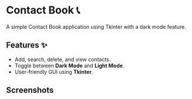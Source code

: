 # Contact Book 📞
A simple Contact Book application using Tkinter with a dark mode feature.

## Features ✨
- Add, search, delete, and view contacts.
- Toggle between **Dark Mode** and **Light Mode**.
- User-friendly GUI using **Tkinter**.

## Screenshots
